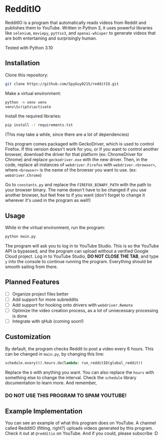 # RedditIO


RedditIO is a program that automatically reads videos from Reddit and publishes them
to YouTube. Written in Python 3, it uses powerful libraries like `selenium`, 
`moviepy`, `pyttsx3`, and `openai-whisper` to generate videos that are both entertaining and
surprisingly human.

Tested with Python 3.10

## Installation

Clone this repository:

```bash
git clone https://github.com/SpyGuy0215/redditIO.git
```

Make a virtual environment:

```bash
python -m venv venv
venv\Scripts\activate
```

Install the required libraries:

```bash
pip install -r requirements.txt
```
(This may take a while, since there are a lot of dependencies)

This program comes packaged with GeckoDriver, which is used to control Firefox. If
this version doesn't work for you, or if you want to control another browser,
download the driver for that platform (ex: ChromeDriver for Chrome) and replace 
`geckodriver.exe` with the new driver. Then, in the code, replace all instances of
`webdriver.Firefox` with `webdriver.<browser>`, where `<browser>` is the name of 
the browser you want to use. (ex: `webdriver.Chrome`)

Go to `constants.py` and replace the `FIREFOX_BINARY_PATH` with the path to your
browser binary. The name doesn't have to be changed if you use another browser, 
but feel free to if you want (don't forget to change it wherever it's used in the
program as well!)

## Usage

While in the virtual environment, run the program:

```bash
python main.py
```

The program will ask you to log in to YouTube Studio. This is so the YouTube API
is bypassed, and the program can upload without a verified Google Cloud project.
Log in to YouTube Studio, **DO NOT CLOSE THE TAB**, and type `y` into the console
to continue running the program. Everything should be smooth sailing from there.

## Planned Features

- [ ] Organize project files better
- [ ] Add support for more subreddits
- [ ] Add support for hooking onto drivers with `webdriver.Remote`
- [ ] Optimize the video creation process, as a lot of unnecessary processing is
      done
- [ ] Integrate with qHub (coming soon!)

## Customization

By default, the program checks Reddit to post a video every 6 hours. This can be
changed in `main.py`, by changing this line:
```python
schedule.every(6).hours.do(lambda: run_redditIO(global_reddit))
```
Replace the `6` with anything you want. You can also replace the `hours` with
something else to change the interval. Check the `schedule` library documentation
to learn more. And remember, 
### **DO NOT USE THIS PROGRAM TO SPAM YOUTUBE!**

## Example Implementation

You can see an example of what this program does on YouTube. A channel called
RedditIO (fitting, right?) uploads videos generated by this program. Check it out
at `@redditio` on YouTube. And if you could, please subscribe :D